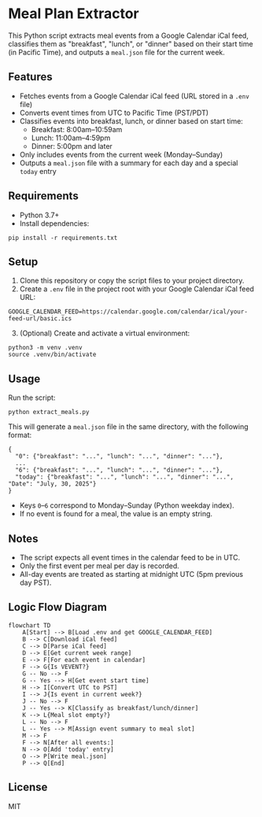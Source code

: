 # Meal Plan Extractor

This Python script extracts meal events from a Google Calendar iCal feed, classifies them as "breakfast", "lunch", or "dinner" based on their start time (in Pacific Time), and outputs a `meal.json` file for the current week.

## Features

- Fetches events from a Google Calendar iCal feed (URL stored in a `.env` file)
- Converts event times from UTC to Pacific Time (PST/PDT)
- Classifies events into breakfast, lunch, or dinner based on start time:
  - Breakfast: 8:00am–10:59am
  - Lunch: 11:00am–4:59pm
  - Dinner: 5:00pm and later
- Only includes events from the current week (Monday–Sunday)
- Outputs a `meal.json` file with a summary for each day and a special `today` entry

## Requirements

- Python 3.7+
- Install dependencies:

```
pip install -r requirements.txt
```

## Setup

1. Clone this repository or copy the script files to your project directory.
2. Create a `.env` file in the project root with your Google Calendar iCal feed URL:

```
GOOGLE_CALENDAR_FEED=https://calendar.google.com/calendar/ical/your-feed-url/basic.ics
```

3. (Optional) Create and activate a virtual environment:

```
python3 -m venv .venv
source .venv/bin/activate
```

## Usage

Run the script:

```
python extract_meals.py
```

This will generate a `meal.json` file in the same directory, with the following format:

```
{
  "0": {"breakfast": "...", "lunch": "...", "dinner": "..."},
  ...
  "6": {"breakfast": "...", "lunch": "...", "dinner": "..."},
  "today": {"breakfast": "...", "lunch": "...", "dinner": "...", "Date": "July, 30, 2025"}
}
```

- Keys `0`–`6` correspond to Monday–Sunday (Python weekday index).
- If no event is found for a meal, the value is an empty string.

## Notes

- The script expects all event times in the calendar feed to be in UTC.
- Only the first event per meal per day is recorded.
- All-day events are treated as starting at midnight UTC (5pm previous day PST).

## Logic Flow Diagram

```mermaid
flowchart TD
    A[Start] --> B[Load .env and get GOOGLE_CALENDAR_FEED]
    B --> C[Download iCal feed]
    C --> D[Parse iCal feed]
    D --> E[Get current week range]
    E --> F[For each event in calendar]
    F --> G{Is VEVENT?}
    G -- No --> F
    G -- Yes --> H[Get event start time]
    H --> I[Convert UTC to PST]
    I --> J{Is event in current week?}
    J -- No --> F
    J -- Yes --> K[Classify as breakfast/lunch/dinner]
    K --> L{Meal slot empty?}
    L -- No --> F
    L -- Yes --> M[Assign event summary to meal slot]
    M --> F
    F --> N[After all events:]
    N --> O[Add 'today' entry]
    O --> P[Write meal.json]
    P --> Q[End]
```

## License

MIT
